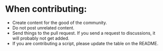 # When contributing:
-  Create content for the good of the community.
-  Do not post unrelated content.
-  Send things to the pull request. If you send a request to discussions, it will probably not get added.
-  If you are contributing a script, please update the table on the README.
